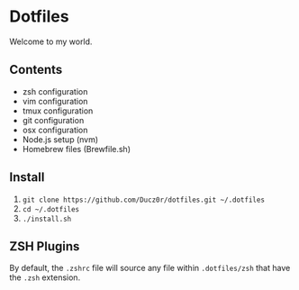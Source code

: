 # Dotfiles

Welcome to my world.

## Contents

+ zsh configuration
+ vim configuration
+ tmux configuration
+ git configuration
+ osx configuration
+ Node.js setup (nvm)
+ Homebrew files (Brewfile.sh)

## Install

1. `git clone https://github.com/Ducz0r/dotfiles.git ~/.dotfiles`
1. `cd ~/.dotfiles`
1. `./install.sh`

## ZSH Plugins

By default, the `.zshrc` file will source any file within `.dotfiles/zsh` that have the `.zsh` extension.
